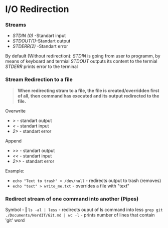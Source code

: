 # I/O Redirection
### Streams
- *STDIN (0)* -Standart input
- *STDOUT(1)*-Standart output
- *STDERR(2)* -Standart error

By default (Without redirection):
*STDIN* is going from user to programm, by means of keyboard and termial
*STDOUT* outputs its content to the termial
*STDERR* prints error to the terminal


### Stream Redirection to a file
>**When redirecting stram to a file, the file is created/overridden first of all, then command has executed and its output redirected to the file.**

Overwrite
- *>* - standart output
- *<* - standart input
- *2>* - standart error

Append
- *>>* - standart output
- *<<* - standart input
- *2>>* - standart error

Example:
- `echo "Text to trash" > /dev/null` - redirects output to trash (removes) 
- `echo "text" > write_me.txt` - overrides a file with "text"

	
### Redirect stream of one command into another (Pipes)
Symbol - **|**
`ls -al | less` - redirects ouput of ls command into less
`grep git ./Documents/NerdIT/Git.md | wc -l` - prints number of lines that contain 'git' word
	
